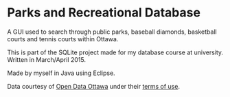 # Parks and Recreational Database

A GUI used to search through public parks, baseball diamonds, basketball courts and tennis courts within Ottawa.

This is part of the SQLite project made for my database course at university. Written in March/April 2015.

Made by myself in Java using Eclipse.

Data courtesy of [Open Data Ottawa](http://ottawa.ca/en/mobile-apps-and-open-data/open-data-ottawa) under their [terms of use](http://ottawa.ca/en/mobile-apps-and-open-data/open-data-terms-use).
